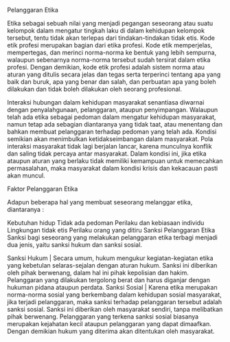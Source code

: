 Pelanggaran Etika

Etika sebagai sebuah nilai yang menjadi pegangan seseorang atau suatu kelompok dalam mengatur tingkah laku di dalam kehidupan kelompok tersebut, tentu tidak akan terlepas dari tindakan-tindakan tidak etis. Kode etik profesi merupakan bagian dari etika profesi. Kode etik memperjelas, mempertegas, dan merinci norma-norma ke bentuk yang lebih sempurna, walaupun sebenarnya norma-norma tersebut sudah tersirat dalam etika profesi. Dengan demikian, kode etik profesi adalah sistem norma atau aturan yang ditulis secara jelas dan tegas serta terperinci tentang apa yang baik dan buruk, apa yang benar dan salah, dan perbuatan apa yang boleh dilakukan dan tidak boleh dilakukan oleh seorang profesional.

Interaksi hubungan dalam kehidupan masyarakat senantiasa diwarnai dengan penyalahgunaan, pelanggaran, ataupun penyimpangan. Walaupun telah ada etika sebagai pedoman dalam mengatur kehidupan masyarakat, namun tetap ada sebagian diantaranya yang tidak taat, atau menentang dan bahkan membuat pelanggaran terhadap pedoman yang telah ada. Kondisi semikian akan menimbulkan ketidakseimbangan dalam masyarakat. Pola interaksi masyarakat tidak lagi berjalan lancar, karena munculnya konflik dan saling tidak percaya antar masyarakat. Dalam kondisi ini, jika etika ataupun aturan yang berlaku tidak memiliki kemampuan untuk memecahkan permasalahan, maka masyarakat dalam kondisi krisis dan kekacauan pasti akan muncul.

Faktor Pelanggaran Etika

Adapun beberapa hal yang membuat seseorang melanggar etika, diantaranya :

Kebutuhan hidup
Tidak ada pedoman
Perilaku dan kebiasaan individu
Lingkungan tidak etis
Perilaku orang yang ditiru
Sanksi Pelanggaran Etika
Sanksi bagi seseorang yang melakukan pelanggaran etika terbagi menjadi dua jenis, yaitu sanksi hukum dan sanksi sosial.

Sanksi Hukum | Secara umum, hukum mengukur kegiatan-kegiatan etika yang kebetulan selaras-sejalan dengan aturan hukum. Sanksi ini diberikan oleh pihak berwenang, dalam hal ini pihak kepolisian dan hakim. Pelanggaran yang dilakukan tergolong berat dan harus diganjar dengan hukuman pidana ataupun perdata.
Sanksi Sosial | Karena etika merupakan norma-norma sosial yang berkembang dalam kehidupan sosial masyarakat, jika terjadi pelanggaran, maka sanksi terhadap pelanggaran tersebut adalah sanksi sosial. Sanksi ini diberikan oleh masyarakat sendiri, tanpa melibatkan pihak berwenang. Pelanggaran yang terkena sanksi sosial biasanya merupakan kejahatan kecil ataupun pelanggaran yang dapat dimaafkan. Dengan demikian hukum yang diterima akan ditentukan oleh masyarakat.
